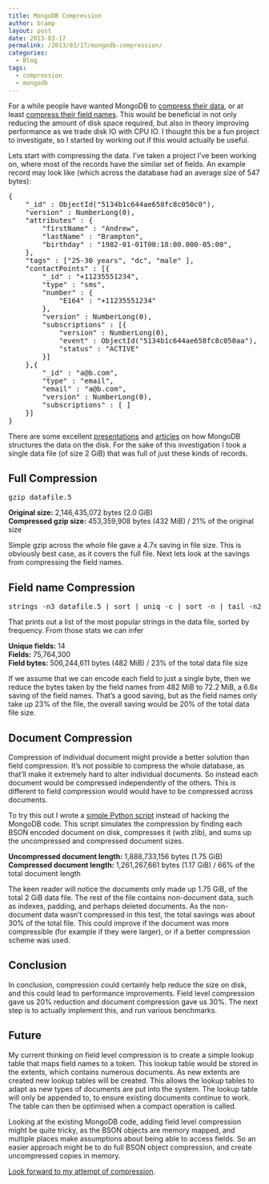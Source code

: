 ```yaml
---
title: MongoDB Compression
author: bramp
layout: post
date: 2013-03-17
permalink: /2013/03/17/mongodb-compression/
categories:
  - Blog
tags:
  - compression
  - mongodb
---
```

For a while people have wanted MongoDB to [compress their data][1], or at least [compress their field names][2]. This would be beneficial in not only reducing the amount of disk space required, but also in theory improving performance as we trade disk IO with CPU IO. I thought this be a fun project to investigate, so I started by working out if this would actually be useful. <!--more-->

Lets start with compressing the data. I&#8217;ve taken a project I&#8217;ve been working on, where most of the records have the similar set of fields. An example record may look like (which across the database had an average size of 547 bytes):

<pre>{
	"_id" : ObjectId("5134b1c644ae658fc8c050c0"),
	"version" : NumberLong(0),
	"attributes" : {
		"firstName" : "Andrew",
		"lastName" : "Brampton",
		"birthday" : "1982-01-01T00:18:00.000-05:00",		
	},
	"tags" : ["25-30 years", "dc", "male" ],
	"contactPoints" : [{
		"_id" : "+11235551234",
		"type" : "sms",
		"number" : {
			"E164" : "+11235551234"
		},
		"version" : NumberLong(0),
		"subscriptions" : [{
			"version" : NumberLong(0),
			"event" : ObjectId("5134b1c644ae658fc8c050aa"),
			"status" : "ACTIVE"
		}]
	},{
		"_id" : "a@b.com",
		"type" : "email",
		"email" : "a@b.com",
		"version" : NumberLong(0),
		"subscriptions" : [ ]
	}]
}
</pre>

There are some excellent [presentations][3] and [articles][4] on how MongoDB structures the data on the disk. For the sake of this investigation I took a single data file (of size 2 GiB) that was full of just these kinds of records.

## Full Compression

<pre>gzip datafile.5</pre>

**Original size:** 2,146,435,072 bytes (2.0 GiB)  
**Compressed gzip size:** 453,359,908 bytes (432 MiB) / 21% of the original size

Simple gzip across the whole file gave a 4.7x saving in file size. This is obviously best case, as it covers the full file. Next lets look at the savings from compressing the field names.

## Field name Compression

<pre>strings -n3 datafile.5 | sort | uniq -c | sort -n | tail -n20 </pre>

That prints out a list of the most popular strings in the data file, sorted by frequency. From those stats we can infer

**Unique fields:** 14  
**Fields:** 75,764,300  
**Field bytes:** 506,244,611 bytes (482 MiB) / 23% of the total data file size

If we assume that we can encode each field to just a single byte, then we reduce the bytes taken by the field names from 482 MiB to 72.2 MiB, a 6.6x saving of the field names. That&#8217;s a good saving, but as the field names only take up 23% of the file, the overall saving would be 20% of the total data file size.

## Document Compression

Compression of individual document might provide a better solution than field compression. It&#8217;s not possible to compress the whole database, as that&#8217;ll make it extremely hard to alter individual documents. So instead each document would be compressed independently of the others. This is different to field compression would would have to be compressed across documents.

To try this out I wrote a [simple Python script][5] instead of hacking the MongoDB code. This script simulates the compression by finding each BSON encoded document on disk, compresses it (with zlib), and sums up the uncompressed and compressed document sizes.

**Uncompressed document length:** 1,888,733,156 bytes (1.75 GiB)  
**Compressed document length:** 1,261,267,661 bytes (1.17 GiB) / 66% of the total document length

The keen reader will notice the documents only made up 1.75 GiB, of the total 2 GiB data file. The rest of the file contains non-document data, such as indexes, padding, and perhaps deleted documents. As the non-document data wasn&#8217;t compressed in this test, the total savings was about 30% of the total file. This could improve if the document was more compressible (for example if they were larger), or if a better compression scheme was used.

## Conclusion

In conclusion, compression could certainly help reduce the size on disk, and this could lead to performance improvements. Field level compression gave us 20% reduction and document compression gave us 30%. The next step is to actually implement this, and run various benchmarks.

## Future

My current thinking on field level compression is to create a simple lookup table that maps field names to a token. This lookup table would be stored in the extents, which contains numerous documents. As new extents are created new lookup tables will be created. This allows the lookup tables to adapt as new types of documents are put into the system. The lookup table will only be appended to, to ensure existing documents continue to work. The table can then be optimised when a compact operation is called.

Looking at the existing MongoDB code, adding field level compression might be quite tricky, as the BSON objects are memory mapped, and multiple places make assumptions about being able to access fields. So an easier approach might be to do full BSON object compression, and create uncompressed copies in memory.

[Look forward to my attempt of compression][6].

 [1]: https://jira.mongodb.org/browse/SERVER-164
 [2]: https://jira.mongodb.org/browse/SERVER-863
 [3]: http://www.10gen.com/presentations/mongosv-2011/mongodb-storage-engine-bit-by-bit
 [4]: http://blog.fiesta.cc/post/13975691790/mongosv-live-blog-mongodbs-storage-engine-bit-by-bit
 [5]: https://gist.github.com/bramp/5183117
 [6]: https://github.com/bramp/mongo/tree/SERVER-164